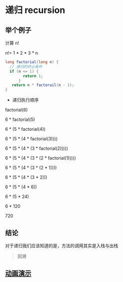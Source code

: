 

# 递归 recursion


## 举个例子

计算 n! 

n!= 1 * 2 * 3 * n

```java
long factorial(long n) {
  // 递归的终止条件
  if (n <= 1) {
        return 1;
      }
   return n * factorail(n - 1);
}
```
- 递归执行顺序

factorial(6)

6 * factorial(5)

6 * (5 * factorial(4))

6 * (5 * (4 * factorial(3))))

6 * (5 * (4 * (3 * factorial(2)))))

6 * (5 * (4 * (3 * (2 * factorial(1)))))

6 * (5 * (4 * (3 * (2 * 1))))

6 * (5 * (4 * (3 * 2)))

6 * (5 * (4 * 6))

6 * (5 * 24)

6 * 120

720


## 结论

对于递归我们应该知道的是，方法的调用其实是入栈与出栈

> 回溯

## [动画演示](https://www.mathwarehouse.com/programming/gifs.php)

